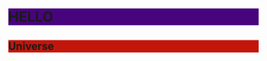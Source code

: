 <head>
</head>
<body>
<h1 style="background-color:#48047D;">HELLO</h1>
<h2 style="background-color:#C3160B;">Universe</h2>
</body>
